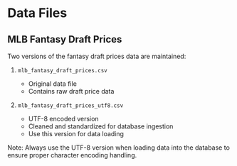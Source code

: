 # Data Files

## MLB Fantasy Draft Prices

Two versions of the fantasy draft prices data are maintained:

1. `mlb_fantasy_draft_prices.csv`
   - Original data file
   - Contains raw draft price data

2. `mlb_fantasy_draft_prices_utf8.csv`
   - UTF-8 encoded version
   - Cleaned and standardized for database ingestion
   - Use this version for data loading

Note: Always use the UTF-8 version when loading data into the database to ensure proper character encoding handling.
